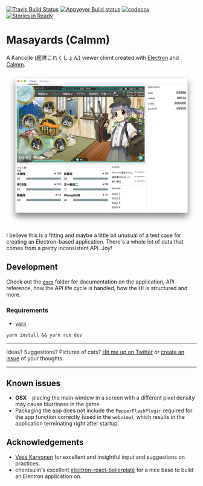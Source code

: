 
[![Travis Build Status](https://travis-ci.org/stuf/masayards-calmm.svg?branch=master)](https://travis-ci.org/stuf/masayards-calmm)
[![Appveyor Build status](https://ci.appveyor.com/api/projects/status/fo49nj630413db07?svg=true)](https://ci.appveyor.com/project/stuf/masayards-calmm)
[![codecov](https://codecov.io/gh/stuf/masayards-calmm/branch/master/graph/badge.svg)](https://codecov.io/gh/stuf/masayards-calmm)
[![Stories in Ready](https://badge.waffle.io/stuf/masayards-calmm.svg?label=ready&title=Ready)](http://waffle.io/stuf/masayards-calmm)

# Masayards (Calmm)

A Kancolle (艦隊これくしょん) viewer client created with [Electron](https://electron.atom.io) and [Calmm](https://github.com/calmm-js).

![Screenshot](assets/screenshot-v3.png)

I believe this is a fitting and maybe a little bit unusual of a test case for creating an Electron-based application. There's a whole lot of data that comes from a pretty inconsistent API. Joy!

## Development

Check out the [`docs`][documentation] folder for documentation on the application, API reference, how the API life cycle is handled, how the UI is structured and more.

[documentation]: docs/

### Requirements

 * [`yarn`][yarnpkg]

[yarnpkg]: https://yarnpkg.com

```
yarn install && yarn run dev
```

---

Ideas? Suggestions? Pictures of cats? [Hit me up on Twitter][@piparkaq] or [create an issue][issues] of your thoughts.

[@piparkaq]: https://twitter.com/piparkaq
[issues]: issues/

---

## Known issues

 * **OSX** - placing the main window in a screen with a different pixel density may cause blurriness in the game.
 * Packaging the app does not include the `PepperFlashPlugin` required for the app function correctly (used in the `webview`), which results in the application terminating right after startup.

## Acknowledgements

 * [Vesa Karvonen](https://github.com/polytypic) for excellent and insightful input and suggestions on practices.
 * chentsulin's excellent [electron-react-boilerplate](https://github.com/chentsulin/electron-react-boilerplate) for a nice base to build an Electron application on.
